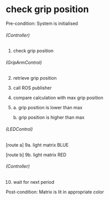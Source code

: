 # check grip position

Pre-condition: System is initialised

###### (Controller)
1. check grip position

###### (GripArmControl)
2. retrieve grip position
3. call ROS publisher
7. compare calculation with max grip position
8.  a. grip position is lower than max

    b. grip position is higher than max

###### (LEDControl)
[route a]
9a. light matrix BLUE

[route b]
9b. light matrix RED

###### (Controller)
10. wait for next period

Post-condition: Matrix is lit in appropriate color
